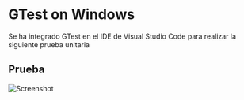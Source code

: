 # GTest on Windows
Se ha integrado GTest en el IDE de Visual Studio Code para realizar la siguiente prueba unitaria

## Prueba
![Screenshot](https://github.com/oscar-pfuturi-h/gtest/testing.JPG)
